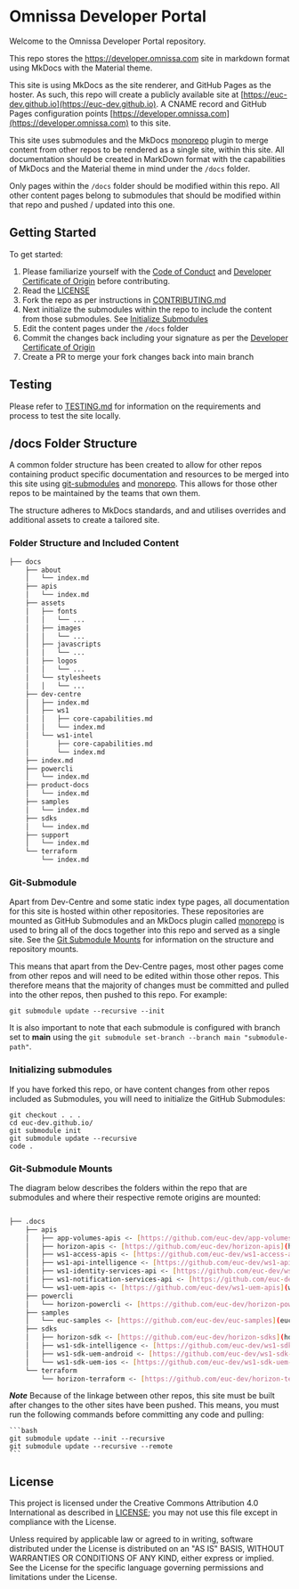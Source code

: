# Omnissa Developer Portal

Welcome to the Omnissa Developer Portal repository.

This repo stores the https://developer.omnissa.com site in markdown format using MkDocs with the Material theme.

This site is using MkDocs as the site renderer, and GitHub Pages as the hoster. As such, this repo will create a publicly available site at [https://euc-dev.github.io](https://euc-dev.github.io). A CNAME record and GitHub Pages configuration points [https://developer.omnissa.com](https://developer.omnissa.com) to this site.

This site uses submodules and the MkDocs [monorepo](https://backstage.github.io/mkdocs-monorepo-plugin/) plugin to merge content from other repos to be rendered as a single site, within this site. All documentation should be created in MarkDown format with the capabilities of MkDocs and the Material theme in mind under the `/docs` folder.

Only pages within the `/docs` folder should be modified within this repo. All other content pages belong to submodules that should be modified within that repo and pushed / updated into this one.

## Getting Started

To get started:

1. Please familiarize yourself with the [Code of Conduct](https://github.com/euc-dev/.github/blob/main/CODE_OF_CONDUCT.md) and [Developer Certificate of Origin](https://github.com/euc-dev/.github/blob/main/Developer%20Certificate%20of%20Origin.md) before contributing.
2. Read the [LICENSE](./LICENSE)
3. Fork the repo as per instructions in [CONTRIBUTING.md](https://github.com/euc-dev/.github/blob/main/CONTRIBUTING.md)
4. Next initialize the submodules within the repo to include the content from those submodules. See [Initialize Submodules](#initializing-submodules)
5. Edit the content pages under the `/docs` folder
6. Commit the changes back including your signature as per the [Developer Certificate of Origin](https://github.com/euc-dev/.github/blob/main/Developer%20Certificate%20of%20Origin.md)
7. Create a PR to merge your fork changes back into main branch

## Testing

Please refer to [TESTING.md](./TESTING.md) for information on the requirements and process to test the site locally.

## /docs Folder Structure

A common folder structure has been created to allow for other repos containing product specific documentation and resources to be merged into this site using [git-submodules](https://github.blog/2016-02-01-working-with-submodules/) and [monorepo](https://backstage.github.io/mkdocs-monorepo-plugin/). This allows for those other repos to be maintained by the teams that own them.

The structure adheres to MkDocs standards, and and utilises overrides and additional assets to create a tailored site.

### Folder Structure and Included Content

```bash
├── docs
    ├── about
    │   └── index.md
    ├── apis
    │   └── index.md
    ├── assets
    │   ├── fonts
    │   │   └── ...
    │   ├── images
    │   │   └── ...
    │   ├── javascripts
    │   │   └── ...
    │   ├── logos
    │   │   └── ...
    │   └── stylesheets
    │   │   └── ...
    ├── dev-centre
    │   ├── index.md
    │   ├── ws1
    │   │   ├── core-capabilities.md
    │   │   └── index.md
    │   └── ws1-intel
    │       ├── core-capabilities.md
    │       └── index.md
    ├── index.md
    ├── powercli
    │   └── index.md
    ├── product-docs
    │   └── index.md
    ├── samples
    │   └── index.md
    ├── sdks
    │   └── index.md
    ├── support
    │   └── index.md
    └── terraform
        └── index.md
```

### Git-Submodule

Apart from Dev-Centre and some static index type pages, all documentation for this site is hosted within other repositories. These repositories are mounted as GitHub Submodules and an MkDocs plugin called [monorepo](https://backstage.github.io/mkdocs-monorepo-plugin/) is used to bring all of the docs together into this repo and served as a single site. See the [Git Submodule Mounts](#git-submodule-mounts) for information on the structure and repository mounts.

This means that apart from the Dev-Centre pages, most other pages come from other repos and will need to be edited within those other repos. This therefore means that the majority of changes must be committed and pulled into the other repos, then pushed to this repo. For example:

```shell
git submodule update --recursive --init
```

It is also important to note that each submodule is configured with branch set to **main** using the `git submodule set-branch --branch main "submodule-path"`.

### Initializing submodules

If you have forked this repo, or have content changes from other repos included as Submodules, you will need to initialize the GitHub Submodules:

```shell
git checkout . . .
cd euc-dev.github.io/
git submodule init
git submodule update --recursive
code .
```

### Git-Submodule Mounts

The diagram below describes the folders within the repo that are submodules and where their respective remote origins are mounted:

```bash

├── .docs
    ├── apis
    │   ├── app-volumes-apis <- [https://github.com/euc-dev/app-volumes-apis](app-volumes-apis)
    │   ├── horizon-apis <- [https://github.com/euc-dev/horizon-apis](horizon-apis)
    │   ├── ws1-access-apis <- [https://github.com/euc-dev/ws1-access-apis](ws1-access-apis)
    │   ├── ws1-api-intelligence <- [https://github.com/euc-dev/ws1-api-intelligence](ws1-api-intelligence)
    │   ├── ws1-identity-services-api <- [https://github.com/euc-dev/ws1-identity-services-api](ws1-identity-services-api)
    │   ├── ws1-notification-services-api <- [https://github.com/euc-dev/ws1-notification-services-api](ws1-notification-services-api)
    │   └── ws1-uem-apis <- [https://github.com/euc-dev/ws1-uem-apis](ws1-uem-apis)
    ├── powercli
    │   └── horizon-powercli <- [https://github.com/euc-dev/horizon-powercli](horizon-powercli)
    ├── samples
    │   └── euc-samples <- [https://github.com/euc-dev/euc-samples](euc-samples)
    ├── sdks
    │   ├── horizon-sdk <- [https://github.com/euc-dev/horizon-sdks](horizon-sdks)
    │   ├── ws1-sdk-intelligence <- [https://github.com/euc-dev/ws1-sdk-intelligence](ws1-sdk-intelligence)
    │   ├── ws1-sdk-uem-android <- [https://github.com/euc-dev/ws1-sdk-uem-android](ws1-sdk-uem-android)
    │   └── ws1-sdk-uem-ios <- [https://github.com/euc-dev/ws1-sdk-uem-ios](ws1-sdk-uem-ios)
    └── terraform
        └── horizon-terraform <- [https://github.com/euc-dev/horizon-terraform](horizon-terraform)
```

***Note***
    Because of the linkage between other repos, this site must be built after changes to the other sites have been pushed.
    This means, you must run the following commands before committing any code and pulling:

    ```bash
    git submodule update --init --recursive
    git submodule update --recursive --remote
    ```

## License

This project is licensed under the Creative Commons Attribution 4.0 International as described in [LICENSE](https://github.com/euc-dev/.github/blob/main/LICENSE); you may not use this file except in compliance with the License.

Unless required by applicable law or agreed to in writing, software distributed under the License is distributed on an "AS IS" BASIS, WITHOUT WARRANTIES OR CONDITIONS OF ANY KIND, either express or implied. See the License for the specific language governing permissions and limitations under the License.
